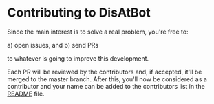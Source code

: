 # Contributing to DisAtBot

Since the main interest is to solve a real problem, you're free to:

a) open issues, and
b) send PRs

to whatever is going to improve this development.

Each PR will be reviewed by the contributors and, if accepted, it'll be merged to the master branch. After this, you'll now be considered as a contributor and your name can be added to the contributors list in the [README](https://github.com/RodolfoFerro/DisAtBot/blob/master/README.md) file.
